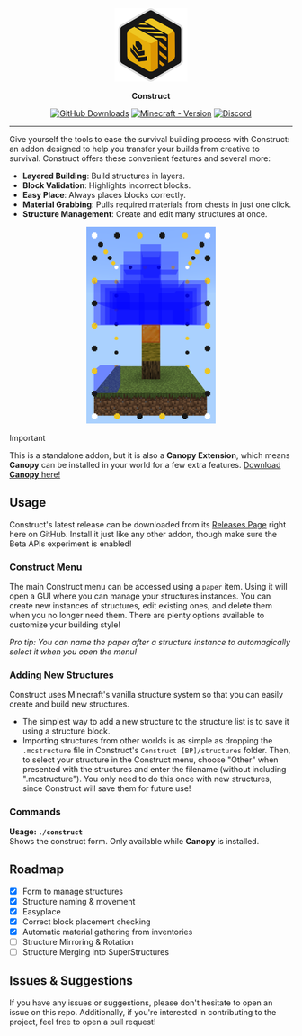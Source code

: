 <div align="center">
    <a href="./icon.png">
        <img src="./icon.png" alt="Construct Icon" width="130" height="130">
    </a>
    <p><b>Construct</b></p>

[![GitHub Downloads](https://img.shields.io/github/downloads/ForestOfLight/Construct/total?label=Github%20downloads&logo=github)]([https://](https://github.com/ForestOfLight/Construct/releases))
[![Minecraft - Version](https://img.shields.io/badge/Minecraft-v1.21.80_(Bedrock)-brightgreen)](https://feedback.minecraft.net/hc/en-us/sections/360001186971-Release-Changelogs)
[![Discord](https://badgen.net/discord/members/9KGche8fxm?icon=discord&label=Discord&list=what)](https://discord.gg/9KGche8fxm)
</div>

---

Give yourself the tools to ease the survival building process with Construct: an addon designed to help you transfer your builds from creative to survival. Construct offers these convenient features and several more:

- **Layered Building**: Build structures in layers.
- **Block Validation**: Highlights incorrect blocks.
- **Easy Place**: Always places blocks correctly.
- **Material Grabbing**: Pulls required materials from chests in just one click.
- **Structure Management**: Create and edit many structures at once.

<div align="center">
    <a href="./demo.png">
        <img src="./demo.png" alt="Construct Structure Demo" height="350">
    </a>
</div>

> [!IMPORTANT]
> This is a standalone addon, but it is also a **Canopy Extension**, which means **Canopy** can be installed in your world for a few extra features.
> [Download **Canopy** here!](https://github.com/ForestOfLight/Canopy)

## Usage

Construct's latest release can be downloaded from its [Releases Page](https://github.com/ForestOfLight/Construct/releases) right here on GitHub. Install it just like any other addon, though make sure the Beta APIs experiment is enabled!

### Construct Menu

The main Construct menu can be accessed using a `paper` item. Using it will open a GUI where you can manage your structures instances. You can create new instances of structures, edit existing ones, and delete them when you no longer need them. There are plenty options available to customize your building style!

*Pro tip: You can name the paper after a structure instance to automagically select it when you open the menu!*

### Adding New Structures

Construct uses Minecraft's vanilla structure system so that you can easily create and build new structures.

- The simplest way to add a new structure to the structure list is to save it using a structure block.
- Importing structures from other worlds is as simple as dropping the `.mcstructure` file in Construct's `Construct [BP]/structures` folder. Then, to select your structure in the Construct menu, choose "Other" when presented with the structures and enter the filename (without including ".mcstructure"). You only need to do this once with new structures, since Construct will save them for future use!

### Commands

**Usage: `./construct`**  
Shows the construct form. Only available while **Canopy** is installed.

## Roadmap

- [x] Form to manage structures
- [x] Structure naming & movement
- [x] Easyplace
- [x] Correct block placement checking
- [x] Automatic material gathering from inventories
- [ ] Structure Mirroring & Rotation
- [ ] Structure Merging into SuperStructures

## Issues & Suggestions

If you have any issues or suggestions, please don't hesitate to open an issue on this repo. Additionally, if you're interested in contributing to the project, feel free to open a pull request!
